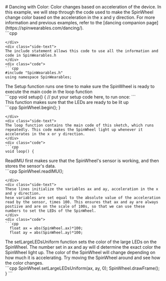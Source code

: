 <div class="flex-container"><div class="wide-text">
# Dancing with Color: Color changes based on acceleration of the device.
In this example, we will step through the code used
to make the SpinWheel change color based on the acceleration in 
the x and y direction. For more information and previous examples,
refer to the [dancing companion page](https://spinwearables.com/dancing/).
</div>
<div class="side-text">
</div>
<div class="code">
```cpp

```
</div>
<div class="side-text">
The include statement allows this code to use all the information and code in SpinWearables.h
</div>
<div class="code">
```cpp
#include "SpinWearables.h"
using namespace SpinWearables;

```
</div>
<div class="side-text">
The Setup function runs one time to make sure the SpinWheel is ready to execute the main code in the loop function
</div>
<div class="code">
```cpp
void setup() {
  // put your setup code here, to run once:
```
</div>
<div class="side-text">
This function makes sure that the LEDs are ready to be lit up
</div>
<div class="code">
```cpp
  SpinWheel.begin();
}

```
</div>
<div class="side-text">
The loop function contains the main code of this sketch, which runs repeatedly. This code makes the SpinWheel light up whenever it accelerates in the x or y direction. 
</div>
<div class="code">
```cpp
void loop() {
```
</div>
<div class="side-text">
ReadIMU first makes sure that the SpinWheel's sensor is working, and then stores the sensor's data.
</div>
<div class="code">
```cpp
  SpinWheel.readIMU();

```
</div>
<div class="side-text">
These lines initialize the variables ax and ay, acceleration in the x and y direction.
hese variables are set equal to the absolute value of the acceleration read by the sensor, times 100. This ensures that ax and ay are always postiive and are on the scale of 100s, so that we can use these numbers to set the LEDs of the SpinWheel. 
</div>
<div class="code">
```cpp
  float ax = abs(SpinWheel.ax)*100;
  float ay = abs(SpinWheel.ay)*100;
```
</div>
<div class="side-text">
The setLargeLEDsUniform function sets the color of the large LEDs on the SpinWheel. The number set in ax and ay will d determine the exact color the SpinWheel light up. The color of the SpinWheel will change depending on how much it is accelerating. Try moving the SpinWheel around and see how the color changes.  
</div>
<div class="code">
```cpp
  SpinWheel.setLargeLEDsUniform(ax, ay, 0);
  SpinWheel.drawFrame();
}
```
</div>
</div>